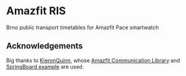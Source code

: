 # Amazfit RIS

Brno public transport timetables for Amazfit Pace smartwatch


## Acknowledgements

Big thanks to [KieronQuinn](https://github.com/KieronQuinn/), whose [Amazfit Communication Library](https://github.com/KieronQuinn/AmazfitCommunication) and [SpringBoard example](https://github.com/KieronQuinn/AmazfitSpringboardPluginExample) are used.
